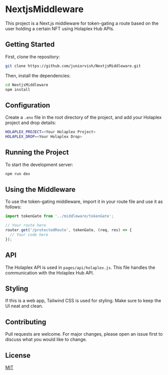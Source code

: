 # NextjsMiddleware

This project is a Next.js middleware for token-gating a route based on the user holding a certain NFT using Holaplex Hub APIs.

## Getting Started

First, clone the repository:

```bash
git clone https://github.com/juniorvish/NextjsMiddleware.git
```

Then, install the dependencies:

```bash
cd NextjsMiddleware
npm install
```

## Configuration

Create a `.env` file in the root directory of the project, and add your Holaplex project and drop details:

```bash
HOLAPLEX_PROJECT=<Your Holaplex Project>
HOLAPLEX_DROP=<Your Holaplex Drop>
```

## Running the Project

To start the development server:

```bash
npm run dev
```

## Using the Middleware

To use the token-gating middleware, import it in your route file and use it as follows:

```javascript
import tokenGate from '../middleware/tokenGate';

// Your route here
router.get('/protectedRoute', tokenGate, (req, res) => {
  // Your code here
});
```

## API

The Holaplex API is used in `pages/api/holaplex.js`. This file handles the communication with the Holaplex Hub API.

## Styling

If this is a web app, Tailwind CSS is used for styling. Make sure to keep the UI neat and clean.

## Contributing

Pull requests are welcome. For major changes, please open an issue first to discuss what you would like to change.

## License

[MIT](https://choosealicense.com/licenses/mit/)